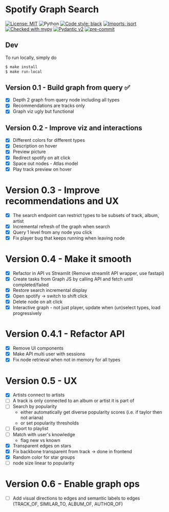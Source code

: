 # Spotify Graph Search

[![License: MIT](https://img.shields.io/badge/License-MIT-yellow.svg)](https://opensource.org/licenses/MIT)
![Python](https://img.shields.io/badge/python-3.10%20%7C%203.11%20%7C%203.12-blue)
[![Code style: black](https://img.shields.io/badge/code%20style-black-000000.svg)](https://github.com/psf/black)
[![Imports: isort](https://img.shields.io/badge/%20imports-isort-%231674b1?style=flat&labelColor=ef8336)](https://pycqa.github.io/isort/)
[![Checked with mypy](https://www.mypy-lang.org/static/mypy_badge.svg)](https://mypy-lang.org/)
[![Pydantic v2](https://img.shields.io/endpoint?url=https://raw.githubusercontent.com/pydantic/pydantic/main/docs/badge/v2.json)](https://pydantic.dev)
[![pre-commit](https://img.shields.io/badge/pre--commit-enabled-brightgreen?logo=pre-commit&logoColor=white)](https://github.com/pre-commit/pre-commit)

## Dev

To run locally, simply do

```bash
$ make install
$ make run-local
```

## Version 0.1 - Build graph from query :white_check_mark:

- [x] Depth 2 graph from query node including all types
- [x] Recommendations are tracks only
- [x] Graph viz ugly but functional

## Version 0.2 - Improve viz and interactions
- [x] Different colors for different types
- [x] Description on hover
- [x] Preview picture
- [x] Redirect spotify on alt click
- [x] Space out nodes - Atlas model
- [x] Play track preview on hover

# Version 0.3 - Improve recommendations and UX
- [x] The search endpoint can restrict types to be subsets of track, album, artist
- [x] Incremental refresh of the graph when search
- [x] Query 1 level from any node you click
- [x] Fix player bug that keeps running when leaving node

# Version 0.4 - Make it smooth
- [x] Refactor in API vs Streamlit (Remove streamlit API wrapper, use fastapi)
- [x] Create tasks from Graph JS by calling API and fetch until completed/failed
- [x] Restore search incremental display
- [x] Open spotify -> switch to shift click
- [x] Delete node on alt click
- [x] Interactive graph - not just player, update when (un)select types, load progressively

# Version 0.4.1 - Refactor API
- [x] Remove UI components
- [x] Make API multi user with sessions
- [x] Fix node retrieval when not in memory for all types

# Version 0.5 - UX
- [x] Artists connect to artists
- [ ] A track is only connected to an album or artist it is part of
- [ ] Search by popularity
  - either automatically get diverse popularity scores (i.e. if taylor then not ariana)
  - or set popularity thresholds
- [ ] Export to playlist
- [ ] Match with user's knowledge
  - flag new vs known
- [x] Transparent edges on stars
- [x] Fix backbone transparent from track -> done in frontend
- [x] Random color for star groups
- [ ] node size linear to popularity

# Version 0.6 - Enable graph ops
- [ ] Add visual directions to edges and semantic labels to edges (TRACK_OF, SIMILAR_TO, ALBUM_OF, AUTHOR_OF)

